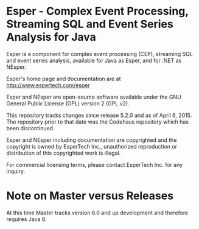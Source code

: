 # Esper - Complex Event Processing, Streaming SQL and Event Series Analysis for Java

Esper is a component for complex event processing (CEP), streaming SQL and event series analysis, available for Java as Esper, and for .NET as NEsper.

Esper's home page and documentation are at http://www.espertech.com/esper

Esper and NEsper are open-source software available under the GNU General Public License (GPL) version 2 (GPL v2).

This repository tracks changes since release 5.2.0 and as of April 6, 2015. The repository prior to that date was the Codehaus repository which has been discontinued.

Esper and NEsper including documentation are copyrighted and the copyright is owned by EsperTech Inc., unauthorized reproduction or distribution of this copyrighted work is illegal.

For commercial licensing terms, please contact EsperTech Inc. for any inquiry.

# Note on Master versus Releases

At this time Master tracks version 6.0 and up development and therefore requires Java 8.
